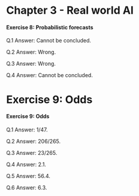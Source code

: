 # Chapter 3 - Real world AI
#### Exercise 8: Probabilistic forecasts

Q.1 Answer: Cannot be concluded. 

Q.2 Answer: Wrong. 

Q.3 Answer: Wrong. 

Q.4 Answer: Cannot be concluded. 

# Exercise 9: Odds
#### Exercise 9: Odds

Q.1 Answer: 1/47.

Q.2 Answer: 206/265.

Q.3 Answer: 23/265.

Q.4 Answer: 2.1.

Q.5 Answer: 56.4.

Q.6 Answer: 6.3.
